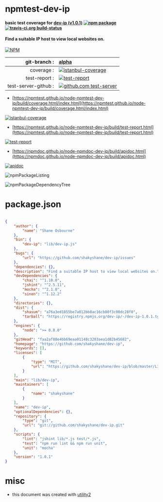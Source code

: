 # npmtest-dev-ip

#### basic test coverage for  [dev-ip (v1.0.1)](https://github.com/shakyshane/dev-ip)  [![npm package](https://img.shields.io/npm/v/npmtest-dev-ip.svg?style=flat-square)](https://www.npmjs.org/package/npmtest-dev-ip) [![travis-ci.org build-status](https://api.travis-ci.org/npmtest/node-npmtest-dev-ip.svg)](https://travis-ci.org/npmtest/node-npmtest-dev-ip)

#### Find a suitable IP host to view local websites on.

[![NPM](https://nodei.co/npm/dev-ip.png?downloads=true&downloadRank=true&stars=true)](https://www.npmjs.com/package/dev-ip)

| git-branch : | [alpha](https://github.com/npmtest/node-npmtest-dev-ip/tree/alpha)|
|--:|:--|
| coverage : | [![istanbul-coverage](https://npmtest.github.io/node-npmtest-dev-ip/build/coverage.badge.svg)](https://npmtest.github.io/node-npmtest-dev-ip/build/coverage.html/index.html)|
| test-report : | [![test-report](https://npmtest.github.io/node-npmtest-dev-ip/build/test-report.badge.svg)](https://npmtest.github.io/node-npmtest-dev-ip/build/test-report.html)|
| test-server-github : | [![github.com test-server](https://npmtest.github.io/node-npmtest-dev-ip/GitHub-Mark-32px.png)](https://npmtest.github.io/node-npmtest-dev-ip/build/app/index.html) | | build-artifacts : | [![build-artifacts](https://npmtest.github.io/node-npmtest-dev-ip/glyphicons_144_folder_open.png)](https://github.com/npmtest/node-npmtest-dev-ip/tree/gh-pages/build)|

- [https://npmtest.github.io/node-npmtest-dev-ip/build/coverage.html/index.html](https://npmtest.github.io/node-npmtest-dev-ip/build/coverage.html/index.html)

[![istanbul-coverage](https://npmtest.github.io/node-npmtest-dev-ip/build/screenCapture.buildCi.browser.%252Ftmp%252Fbuild%252Fcoverage.lib.html.png)](https://npmtest.github.io/node-npmtest-dev-ip/build/coverage.html/index.html)

- [https://npmtest.github.io/node-npmtest-dev-ip/build/test-report.html](https://npmtest.github.io/node-npmtest-dev-ip/build/test-report.html)

[![test-report](https://npmtest.github.io/node-npmtest-dev-ip/build/screenCapture.buildCi.browser.%252Ftmp%252Fbuild%252Ftest-report.html.png)](https://npmtest.github.io/node-npmtest-dev-ip/build/test-report.html)

- [https://npmdoc.github.io/node-npmdoc-dev-ip/build/apidoc.html](https://npmdoc.github.io/node-npmdoc-dev-ip/build/apidoc.html)

[![apidoc](https://npmdoc.github.io/node-npmdoc-dev-ip/build/screenCapture.buildCi.browser.%252Ftmp%252Fbuild%252Fapidoc.html.png)](https://npmdoc.github.io/node-npmdoc-dev-ip/build/apidoc.html)

![npmPackageListing](https://npmtest.github.io/node-npmtest-dev-ip/build/screenCapture.npmPackageListing.svg)

![npmPackageDependencyTree](https://npmtest.github.io/node-npmtest-dev-ip/build/screenCapture.npmPackageDependencyTree.svg)



# package.json

```json

{
    "author": {
        "name": "Shane Osbourne"
    },
    "bin": {
        "dev-ip": "lib/dev-ip.js"
    },
    "bugs": {
        "url": "https://github.com/shakyshane/dev-ip/issues"
    },
    "dependencies": {},
    "description": "Find a suitable IP host to view local websites on.",
    "devDependencies": {
        "chai": "^1.10.0",
        "jshint": "^2.5.11",
        "mocha": "^2.1.0",
        "sinon": "^1.12.2"
    },
    "directories": {},
    "dist": {
        "shasum": "a76a3ed1855be7a012bb8ac16cb80f3c00dc28f0",
        "tarball": "https://registry.npmjs.org/dev-ip/-/dev-ip-1.0.1.tgz"
    },
    "engines": {
        "node": ">= 0.8.0"
    },
    "gitHead": "faa2af88e4bb69eaa01148c3203aea1d82b45682",
    "homepage": "https://github.com/shakyshane/dev-ip",
    "keywords": [],
    "licenses": [
        {
            "type": "MIT",
            "url": "https://github.com/shakyshane/dev-ip/blob/master/LICENSE-MIT"
        }
    ],
    "main": "lib/dev-ip",
    "maintainers": [
        {
            "name": "shakyshane"
        }
    ],
    "name": "dev-ip",
    "optionalDependencies": {},
    "repository": {
        "type": "git",
        "url": "git://github.com/shakyshane/dev-ip.git"
    },
    "scripts": {
        "lint": "jshint lib/*.js test/*.js",
        "test": "npm run lint && npm run unit",
        "unit": "mocha"
    },
    "version": "1.0.1"
}
```



# misc
- this document was created with [utility2](https://github.com/kaizhu256/node-utility2)
